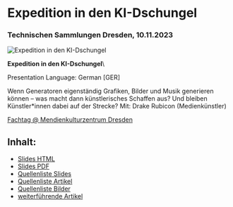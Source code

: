 # Expedition in den KI-Dschungel
### Technischen Sammlungen Dresden, 10.11.2023

![Expedition in den KI-Dschungel]()

__Expedition in den KI-Dschungel__\

Presentation Language: German [GER]

Wenn Generatoren eigenständig Grafiken, Bilder und Musik generieren können – was macht dann künstlerisches Schaffen aus? Und bleiben Künstler*innen dabei auf der Strecke?
Mit: Drake Rubicon (Medienkünstler)

[Fachtag @ Mendienkulturzentrum Dresden](https://www.medienkulturzentrum.de/neuigkeiten/jetzt-fuer-den-fachtag-allmacht-ki-chancen-und-herausforderungen-von-kuenstlicher-intelligenz-im-bildungskontext-anmelden/)

## Inhalt:

* [Slides HTML]()
* [Slides PDF]()
* [Quellenliste Slides]()
* [Quellenliste Artikel]()
* [Quellenliste Bilder]()
* [weiterführende Artikel]()




